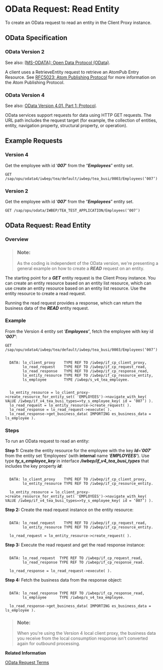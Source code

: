 <!-- loio9d7dde4d63784eb898a02efd3ee486a6 -->

# OData Request: Read Entity

To create an OData request to read an entity in the Client Proxy instance.



<a name="loio9d7dde4d63784eb898a02efd3ee486a6__section_cz3_f3f_ttb"/>

## OData Specification



### OData Version 2

See also: [\[MS-ODATA\]: Open Data Protocol \(OData\)](https://docs.microsoft.com/en-us/openspecs/windows_protocols/ms-odata).

A client uses a RetrieveEntity request to retrieve an AtomPub Entry Resource. See [RFC5023: Atom Publishing Protocol](https://www.rfc-editor.org/rfc/rfc5023.txt) for more information on the Atom Publishing Protocol.



### OData Version 4

See also: [OData Version 4.01. Part 1: Protocol](https://docs.oasis-open.org/odata/odata/v4.01/odata-v4.01-part1-protocol.html).

OData services support requests for data using HTTP GET requests. The URL path includes the request target \(for example, the collection of entities, entity, navigation property, structural property, or operation\).



<a name="loio9d7dde4d63784eb898a02efd3ee486a6__section_py3_v3f_ttb"/>

## Example Requests



### Version 4

Get the employee with id ‘***007***' from the “***Employees***” entity set.

```
GET /sap/opu/odata4/iwbep/tea/default/iwbep/tea_busi/0003/Employees(‘007’)
```



### Version 2

Get the employee with id ‘***007***’ from the “***Employees***” entity set.

```
GET /sap/opu/odata/IWBEP/TEA_TEST_APPLICATION/Employees(‘007’)
```



<a name="loio9d7dde4d63784eb898a02efd3ee486a6__section_yh5_fjf_ttb"/>

## OData Request: Read Entity



### Overview

> ### Note:  
> As the coding is independent of the OData version, we're presenting a general example on how to create a ***READ*** request on an entity.

The starting point for a ***GET*** entity request is the Client Proxy instance. You can create an entity resource based on an entity list resource, which can use create an entity resource based on an entity list resource. Use the entity resource to create a read request.

Running the read request provides a response, which can return the business data of the ***READ*** entity request.



### Example

From the Version 4 entity set ‘***Employees’***, fetch the employee with key id ‘***007’***:

```
GET /sap/opu/odata4/iwbep/tea/default/iwbep/tea_busi/0003/Employees(‘007’)
```

```

  DATA: lo_client_proxy    TYPE REF TO /iwbep/if_cp_client_proxy,
        lo_read_request    TYPE REF TO /iwbep/if_cp_request_read,
        lo_read_response   TYPE REF TO /iwbep/if_cp_response_read,
        lo_entity_resource TYPE REF TO /iwbep/if_cp_resource_entity,
        ls_employee        TYPE /iwbep/s_v4_tea_employee.


  lo_entity_resource = lo_client_proxy->create_resource_for_entity_set( 'EMPLOYEES')->navigate_with_key( VALUE /iwbep/if_v4_tea_busi_types=>ty_s_employee_key( id = ‘007’) ).
  lo_read_request = lo_entity_resource->create_request( ).
  lo_read_response = lo_read_request->execute( ).
  lo_read_response->get_business_data( IMPORTING es_business_data = ls_employee ).
```



### Steps

To run an OData request to read an entity:

**Step 1:** Create the entity resource for the employee with the key ***Id***=‘***007***' from the entity set ‘Employees’ \(with **internal** name ‘***EMPLOYEES’***\). Use type ***ty\_s\_employee\_key*** in interface ***/iwbep/if\_v4\_tea\_busi\_types*** that includes the key property ***id***:

```

  DATA: lo_client_proxy    TYPE REF TO /iwbep/if_cp_client_proxy,
        lo_entity_resource TYPE REF TO /iwbep/if_cp_resource_entity.

  lo_entity_resource = lo_client_proxy->create_resource_for_entity_set( 'EMPLOYEES')->navigate_with_key( VALUE /iwbep/if_v4_tea_busi_types=>ty_s_employee_key( id = ‘007’) ).
```

**Step 2:** Create the read request instance on the entity resource:

```

  DATA: lo_read_request    TYPE REF TO /iwbep/if_cp_request_read,
        lo_entity_resource TYPE REF TO /iwbep/if_cp_resource_entity.

  lo_read_request = lo_entity_resource->create_request( ).
```

**Step 3:** Execute the read request and get the read response instance:

```

  DATA: lo_read_request  TYPE REF TO /iwbep/if_cp_request_read,
        lo_read_response TYPE REF TO /iwbep/if_cp_response_read.

  lo_read_response = lo_read_request->execute( ).
```

**Step 4:** Fetch the business data from the response object:

```

  DATA: lo_read_response TYPE REF TO /iwbep/if_cp_response_read,
        ls_employee      TYPE /iwbep/s_v4_tea_employee.

  lo_read_response->get_business_data( IMPORTING es_business_data = ls_employee ).

```

> ### Note:  
> When you're using the Version 4 local client proxy, the business data you receive from the local consumption response isn't converted again for outbound processing.

**Related Information**  


[OData Request Terms](odata-request-terms-a3b0e95.md "An overview of some OData Request terminology.")

